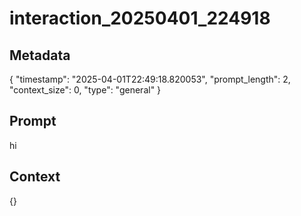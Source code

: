# interaction_20250401_224918

## Metadata
{
  "timestamp": "2025-04-01T22:49:18.820053",
  "prompt_length": 2,
  "context_size": 0,
  "type": "general"
}

## Prompt
hi

## Context
{}
